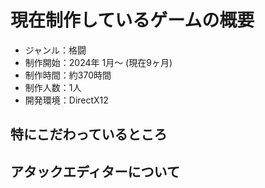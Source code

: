 # 現在制作しているゲームの概要
- ジャンル：格闘
- 制作開始：2024年 1月～ (現在9ヶ月)
- 制作時間：約370時間
- 制作人数：1人
- 開発環境：DirectX12

## 特にこだわっているところ


## アタックエディターについて

